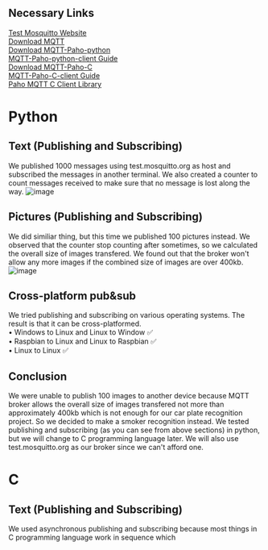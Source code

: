 ## Necessary Links <br/>
[Test Mosquitto Website](https://test.mosquitto.org/) <br/>
[Download MQTT](https://mosquitto.org/download/) <br/>
[Download MQTT-Paho-python](https://github.com/eclipse/paho.mqtt.python) <br/>
[MQTT-Paho-python-client Guide](http://www.steves-internet-guide.com/into-mqtt-python-client/) <br/>
[Download MQTT-Paho-C](https://github.com/eclipse/paho.mqtt.c) <br/>
[MQTT-Paho-C-client Guide](https://docs.emqx.io/en/broker/v4.3/development/c.html#paho-c-usage-example) <br/>
[Paho MQTT C Client Library](https://www.eclipse.org/paho/files/mqttdoc/MQTTClient/html/index.html)

# **Python**
## Text (Publishing and Subscribing)
We published 1000 messages using test.mosquitto.org as host and subscribed the messages in another terminal. We also created a counter to count messages received to make sure that no message is lost along the way.
![image](https://user-images.githubusercontent.com/87508144/133459762-a8877785-9e4b-48b3-bd6e-f5957ea428d8.png)

## Pictures (Publishing and Subscribing) 
We did similiar thing, but this time we published 100 pictures instead. We observed that the counter stop counting after sometimes, so we calculated the overall size of images transfered. We found out that the broker won't allow any more images if the combined size of images are over 400kb.
![image](https://user-images.githubusercontent.com/87508144/133457337-0595e407-e394-4c31-bfaa-6612f3afa088.png)


## Cross-platform pub&sub
We tried publishing and subscribing on various operating systems. The result is that it can be cross-platformed. <br/>
• Windows to Linux and Linux to Window ✅<br/>
• Raspbian to Linux and Linux to Raspbian ✅<br/>
• Linux to Linux  ✅<br/>
 
## Conclusion
We were unable to publish 100 images to another device because MQTT broker allows the overall size of images transfered not more than approximately 400kb which is not enough for our car plate recognition project. So we decided to make a smoker recognition instead. We tested publishing and subscribing (as you can see from above sections) in python, but we will change to C programming language later. We will also use test.mosquitto.org as our broker since we can't afford one.
  
# **C**
## Text (Publishing and Subscribing)
We used asynchronous publishing and subscribing because most things in C programming language work in sequence which


